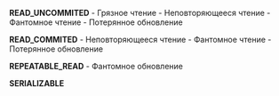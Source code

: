 
**READ_UNCOMMITED**
	- Грязное чтение
	- Неповторяющееся чтение
	- Фантомное чтение
	- Потерянное обновление

**READ_COMMITED**
	- Неповторяющееся чтение
	- Фантомное чтение
	- Потерянное обновление

**REPEATABLE_READ**
	- Фантомное обновление

**SERIALIZABLE**

